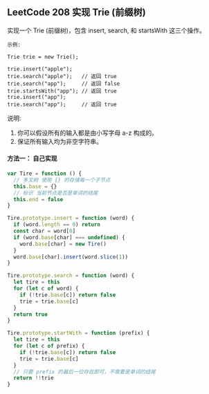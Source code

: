<h2 id="1">LeetCode 208 实现 Trie (前缀树)</h2>
实现一个 Trie (前缀树)，包含 insert, search, 和 startsWith 这三个操作。

    示例:

    Trie trie = new Trie();

    trie.insert("apple");
    trie.search("apple");   // 返回 true
    trie.search("app");     // 返回 false
    trie.startsWith("app"); // 返回 true
    trie.insert("app");   
    trie.search("app");     // 返回 true

说明:
1. 你可以假设所有的输入都是由小写字母 a-z 构成的。
2. 保证所有输入均为非空字符串。

#### 方法一： 自己实现

```javascript
var Tire = function () {
  // 多叉树 使用 {} 的存储每一个子节点
  this.base = {}
  // 标识 当前节点是否是单词的结尾
  this.end = false
}

Tire.prototype.insert = function (word) {
  if (word.length == 0) return
  const char = word[0]
  if (word.base[char] === undefined) {
    word.base[char] = new Tire()
  }
  word.base[char].insert(word.slice(1))
}

Tire.prototype.search = function (word) {
  let tire = this
  for (let c of word) {
    if (!trie.base[c]) return false
    trie = trie.base[c]
  }
  return true
}

Tire.prototype.startWith = function (prefix) {
  let tire = this
  for (let c of prefix) {
    if (!trie.base[c]) return false
    trie = trie.base[c]
  }
  // 只要 prefix 的最后一位存在即可，不需要是单词的结尾 
  return !!trie
}
```

